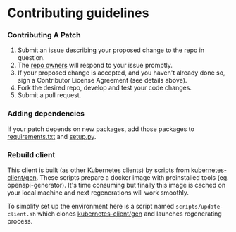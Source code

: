 # Contributing guidelines

### Contributing A Patch

1. Submit an issue describing your proposed change to the repo in question.
1. The [repo owners](OWNERS) will respond to your issue promptly.
1. If your proposed change is accepted, and you haven't already done so, sign a Contributor License Agreement (see details above).
1. Fork the desired repo, develop and test your code changes.
1. Submit a pull request.

### Adding dependencies

If your patch depends on new packages, add those packages to [requirements.txt](requirements.txt) and [setup.py](setup.py).

### Rebuild client

This client is built (as other Kubernetes clients) by scripts from [kubernetes-client/gen](https://github.com/kubernetes-client/gen).
These scripts prepare a docker image with preinstalled tools (eg. openapi-generator).
It's time consuming but finally this image is cached on your local machine and next regenerations will work smoothly.

To simplify set up the environment here is a script named `scripts/update-client.sh` which clones
[kubernetes-client/gen](https://github.com/kubernetes-client/gen) and launches regenerating process.
